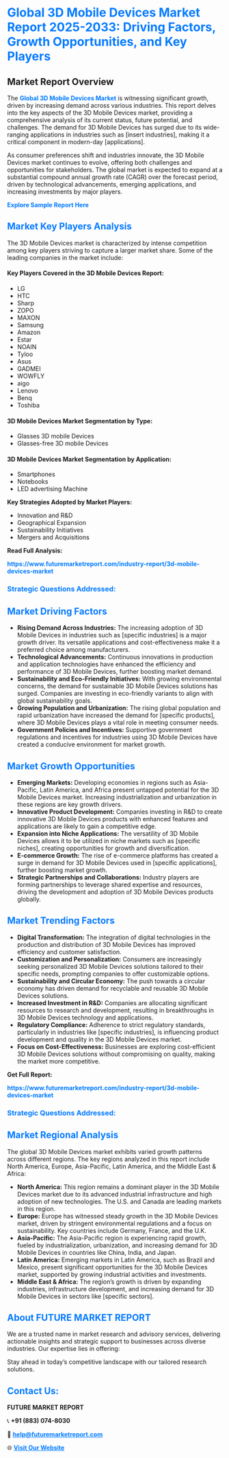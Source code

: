 <h1 style="color: #007BFF;">Global 3D Mobile Devices Market Report 2025-2033: Driving Factors, Growth Opportunities, and Key Players</h1>

<section id="overview">
<h2>Market Report Overview</h2>
<p>The <a href="https://www.futuremarketreport.com/industry-report/3d-mobile-devices-market" style="color: #007BFF; text-decoration: none;"><strong>Global 3D Mobile Devices Market</strong></a> is witnessing significant growth, driven by increasing demand across various industries. This report delves into the key aspects of the 3D Mobile Devices market, providing a comprehensive analysis of its current status, future potential, and challenges. The demand for 3D Mobile Devices has surged due to its wide-ranging applications in industries such as [insert industries], making it a critical component in modern-day [applications].</p>
<p>As consumer preferences shift and industries innovate, the 3D Mobile Devices market continues to evolve, offering both challenges and opportunities for stakeholders. The global market is expected to expand at a substantial compound annual growth rate (CAGR) over the forecast period, driven by technological advancements, emerging applications, and increasing investments by major players.</p>
</section>

<section id="overview">
<p><a href="https://www.futuremarketreport.com/request-sample/reportId=90589" style="color: #007BFF; text-decoration: none;"><strong>Explore Sample Report Here</strong></a></p>
</section>

<section id="key-players">
<h2 style="color: #007BFF;">Market Key Players Analysis</h2>
<p>The 3D Mobile Devices market is characterized by intense competition among key players striving to capture a larger market share. Some of the leading companies in the market include:</p>
<h4>Key Players Covered in the 3D Mobile Devices Report:</h4>
<ul><li>LG</li><li>HTC</li><li>Sharp</li><li>ZOPO</li><li>MAXON</li><li>Samsung</li><li>Amazon</li><li>Estar</li><li>NOAIN</li><li>Tyloo</li><li>Asus</li><li>GADMEI</li><li>WOWFLY</li><li>aigo</li><li>Lenovo</li><li>Benq</li><li>Toshiba</li></ul>
<h4>3D Mobile Devices Market Segmentation by Type:</h4>
<ul><li>Glasses 3D mobile Devices</li><li>Glasses-free 3D mobile Devices</li></ul>

<h4>3D Mobile Devices Market Segmentation by Application:</h4>
<ul><li>Smartphones</li><li>Notebooks</li><li>LED advertising Machine</li></ul>
<p><strong>Key Strategies Adopted by Market Players:</strong></p>
<ul>
<li>Innovation and R&D</li>
<li>Geographical Expansion</li>
<li>Sustainability Initiatives</li>
<li>Mergers and Acquisitions</li>
</ul>
</section>

<section>
<p><strong>Read Full Analysis: </strong></p><a href="https://www.futuremarketreport.com/industry-report/3d-mobile-devices-market" style="color: #007BFF; text-decoration: none;"><strong>https://www.futuremarketreport.com/industry-report/3d-mobile-devices-market</strong></a>
<h3 style="color: #007BFF;">Strategic Questions Addressed:</h3>
</section>

<section id="driving-factors">
<h2 style="color: #007BFF;">Market Driving Factors</h2>
<ul>
<li><strong>Rising Demand Across Industries:</strong> The increasing adoption of 3D Mobile Devices in industries such as [specific industries] is a major growth driver. Its versatile applications and cost-effectiveness make it a preferred choice among manufacturers.</li>
<li><strong>Technological Advancements:</strong> Continuous innovations in production and application technologies have enhanced the efficiency and performance of 3D Mobile Devices, further boosting market demand.</li>
<li><strong>Sustainability and Eco-Friendly Initiatives:</strong> With growing environmental concerns, the demand for sustainable 3D Mobile Devices solutions has surged. Companies are investing in eco-friendly variants to align with global sustainability goals.</li>
<li><strong>Growing Population and Urbanization:</strong> The rising global population and rapid urbanization have increased the demand for [specific products], where 3D Mobile Devices plays a vital role in meeting consumer needs.</li>
<li><strong>Government Policies and Incentives:</strong> Supportive government regulations and incentives for industries using 3D Mobile Devices have created a conducive environment for market growth.</li>
</ul>
</section>

<section id="growth-opportunities">
<h2 style="color: #007BFF;">Market Growth Opportunities</h2>
<ul>
<li><strong>Emerging Markets:</strong> Developing economies in regions such as Asia-Pacific, Latin America, and Africa present untapped potential for the 3D Mobile Devices market. Increasing industrialization and urbanization in these regions are key growth drivers.</li>
<li><strong>Innovative Product Development:</strong> Companies investing in R&D to create innovative 3D Mobile Devices products with enhanced features and applications are likely to gain a competitive edge.</li>
<li><strong>Expansion into Niche Applications:</strong> The versatility of 3D Mobile Devices allows it to be utilized in niche markets such as [specific niches], creating opportunities for growth and diversification.</li>
<li><strong>E-commerce Growth:</strong> The rise of e-commerce platforms has created a surge in demand for 3D Mobile Devices used in [specific applications], further boosting market growth.</li>
<li><strong>Strategic Partnerships and Collaborations:</strong> Industry players are forming partnerships to leverage shared expertise and resources, driving the development and adoption of 3D Mobile Devices products globally.</li>
</ul>
</section>

<section id="trending-factors">
<h2 style="color: #007BFF;">Market Trending Factors</h2>
<ul>
<li><strong>Digital Transformation:</strong> The integration of digital technologies in the production and distribution of 3D Mobile Devices has improved efficiency and customer satisfaction.</li>
<li><strong>Customization and Personalization:</strong> Consumers are increasingly seeking personalized 3D Mobile Devices solutions tailored to their specific needs, prompting companies to offer customizable options.</li>
<li><strong>Sustainability and Circular Economy:</strong> The push towards a circular economy has driven demand for recyclable and reusable 3D Mobile Devices solutions.</li>
<li><strong>Increased Investment in R&D:</strong> Companies are allocating significant resources to research and development, resulting in breakthroughs in 3D Mobile Devices technology and applications.</li>
<li><strong>Regulatory Compliance:</strong> Adherence to strict regulatory standards, particularly in industries like [specific industries], is influencing product development and quality in the 3D Mobile Devices market.</li>
<li><strong>Focus on Cost-Effectiveness:</strong> Businesses are exploring cost-efficient 3D Mobile Devices solutions without compromising on quality, making the market more competitive.</li>
</ul>
</section>

<section>
<p><strong>Get Full Report: </strong></p><a href="https://www.futuremarketreport.com/industry-report/3d-mobile-devices-market" style="color: #007BFF; text-decoration: none;"><strong>https://www.futuremarketreport.com/industry-report/3d-mobile-devices-market</strong></a>
<h3 style="color: #007BFF;">Strategic Questions Addressed:</h3>
</section>


<section id="regional-analysis">
<h2 style="color: #007BFF;">Market Regional Analysis</h2>
<p>The global 3D Mobile Devices market exhibits varied growth patterns across different regions. The key regions analyzed in this report include North America, Europe, Asia-Pacific, Latin America, and the Middle East & Africa:</p>
<ul>
<li><strong>North America:</strong> This region remains a dominant player in the 3D Mobile Devices market due to its advanced industrial infrastructure and high adoption of new technologies. The U.S. and Canada are leading markets in this region.</li>
<li><strong>Europe:</strong> Europe has witnessed steady growth in the 3D Mobile Devices market, driven by stringent environmental regulations and a focus on sustainability. Key countries include Germany, France, and the U.K.</li>
<li><strong>Asia-Pacific:</strong> The Asia-Pacific region is experiencing rapid growth, fueled by industrialization, urbanization, and increasing demand for 3D Mobile Devices in countries like China, India, and Japan.</li>
<li><strong>Latin America:</strong> Emerging markets in Latin America, such as Brazil and Mexico, present significant opportunities for the 3D Mobile Devices market, supported by growing industrial activities and investments.</li>
<li><strong>Middle East & Africa:</strong> The region’s growth is driven by expanding industries, infrastructure development, and increasing demand for 3D Mobile Devices in sectors like [specific sectors].</li>
</ul>
</section>

<footer>
<h2 style="color: #007BFF;">About FUTURE MARKET REPORT</h2>
<p>We are a trusted name in market research and advisory services, delivering actionable insights and strategic support to businesses across diverse industries. Our expertise lies in offering:</p>

<p>Stay ahead in today’s competitive landscape with our tailored research solutions.</p>

<h2 style="color: #007BFF;">Contact Us:</h2>
<p><strong>FUTURE MARKET REPORT</strong></p>
<p>📞 <strong>+91 (883) 074-8030</strong></p>
<p>📧 <strong><a href="mailto:help@futuremarketreport.com" style="color: #007BFF;">help@futuremarketreport.com</a></strong></p>
<p>🌐 <strong><a href="https://www.futuremarketreport.com/" style="color: #007BFF;">Visit Our Website</a></strong></p>
</footer>